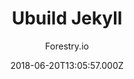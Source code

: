 ---
layout: JamstackTheme
title: Ubuild Jekyll
github: https://github.com/forestryio/ubuild-jekyll
demo: https://forestryio.github.io/ubuild-jekyll/
author: Forestry.io
ssg: Jekyll
cms: Forestry
date: 2018-06-20T13:05:57.000Z
description: A Jekyll theme designed to work with Forestry Blocks
stale: false
---